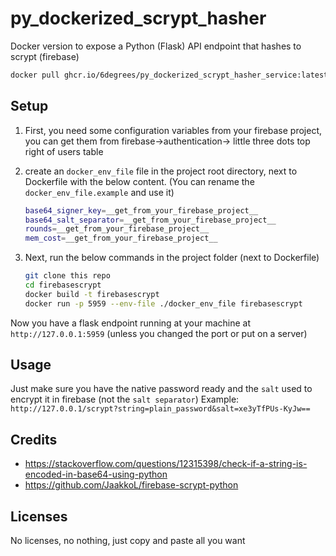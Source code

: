 # py_dockerized_scrypt_hasher

 Docker version to expose a Python (Flask) API endpoint that hashes to scrypt (firebase)

```bash
docker pull ghcr.io/6degrees/py_dockerized_scrypt_hasher_service:latest
```

## Setup

1. First, you need some configuration variables from your firebase project, you can get them from firebase->authentication-> little three dots top right of users table

2. create an `docker_env_file` file in the project root directory, next to Dockerfile with the below content. (You can rename the `docker_env_file.example` and use it)

    ```bash
    base64_signer_key=__get_from_your_firebase_project__
    base64_salt_separator=__get_from_your_firebase_project__
    rounds=__get_from_your_firebase_project__
    mem_cost=__get_from_your_firebase_project__
    ```

3. Next, run the below commands in the project folder (next to Dockerfile)

    ```bash
    git clone this repo
    cd firebasescrypt
    docker build -t firebasescrypt
    docker run -p 5959 --env-file ./docker_env_file firebasescrypt
    ```

Now you have a flask endpoint running at your machine at `http://127.0.0.1:5959` (unless you changed the port or put on a server)

## Usage

Just make sure you have the native password ready and the `salt` used to encrypt it in firebase (not the `salt separator`)
Example:
    `http://127.0.0.1/scrypt?string=plain_password&salt=xe3yTfPUs-KyJw==`

## Credits

- https://stackoverflow.com/questions/12315398/check-if-a-string-is-encoded-in-base64-using-python
- https://github.com/JaakkoL/firebase-scrypt-python

## Licenses

No licenses, no nothing, just copy and paste all you want